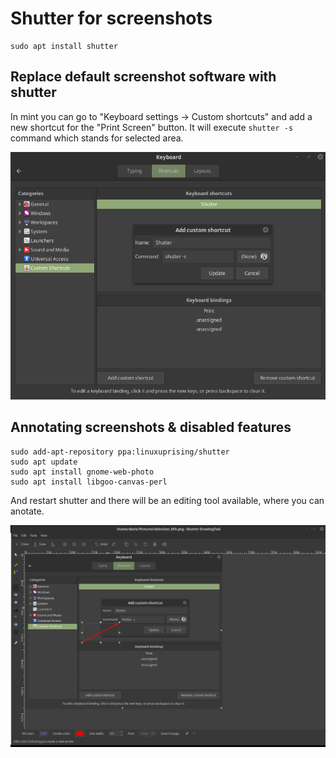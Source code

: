 # Shutter for screenshots

```
sudo apt install shutter
```

## Replace default screenshot software with shutter

In mint you can go to "Keyboard settings -> Custom shortcuts" and add a new shortcut for the "Print Screen" button. It will execute `shutter -s` command which stands for selected area.

![](../images/2018-12-11-11-35-48.png)

## Annotating screenshots & disabled features

```
sudo add-apt-repository ppa:linuxuprising/shutter
sudo apt update
sudo apt install gnome-web-photo
sudo apt install libgoo-canvas-perl
```

And restart shutter and there will be an editing tool available, where you can anotate.

![](../images/2018-12-11-13-22-30.png)